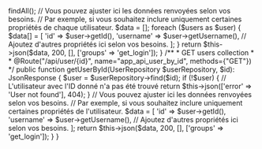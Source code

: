 <?php

namespace App\Controller\Api;

use App\Entity\User;
use App\Entity\League;
use App\Repository\UserRepository;
use Doctrine\ORM\EntityManagerInterface;
use Symfony\Component\HttpFoundation\Request;
use Symfony\Component\HttpFoundation\Response;
use Symfony\Component\Routing\Annotation\Route;
use Symfony\Component\HttpFoundation\JsonResponse;
use Symfony\Component\Serializer\SerializerInterface;
use Symfony\Component\Validator\Validator\ValidatorInterface;
use Symfony\Bundle\FrameworkBundle\Controller\AbstractController;


class UserController extends AbstractController
{
    /**
     * GET users collection
     *
     * @Route("/api/user", name="app_api_user", methods={"GET"})
     */
    public function index(UserRepository $userRepository)
    {
        $users = $userRepository->findAll();

        // Vous pouvez ajuster ici les données renvoyées selon vos besoins.
        // Par exemple, si vous souhaitez inclure uniquement certaines propriétés de chaque utilisateur.
        $data = [];
        foreach ($users as $user) {
            $data[] = [
                'id' => $user->getId(),
                'username' => $user->getUsername(),
                // Ajoutez d'autres propriétés ici selon vos besoins.
            ];
        }

        return $this->json($data, 200, [], ['groups' => 'get_login']);
    }

    /**
     * GET users collection
     *
     * @Route("/api/user/{id}", name="app_api_user_by_id", methods={"GET"})
     */
    public function getUserById(UserRepository $userRepository, $id): JsonResponse
    {
        $user = $userRepository->find($id);

        if (!$user) {
            // L'utilisateur avec l'ID donné n'a pas été trouvé
            return $this->json(['error' => 'User not found'], 404);
        }

        // Vous pouvez ajuster ici les données renvoyées selon vos besoins.
        // Par exemple, si vous souhaitez inclure uniquement certaines propriétés de l'utilisateur.
        $data = [
            'id' => $user->getId(),
            'username' => $user->getUsername(),
            // Ajoutez d'autres propriétés ici selon vos besoins.
        ];

        return $this->json($data, 200, [], ['groups' => 'get_login']);
    }
}